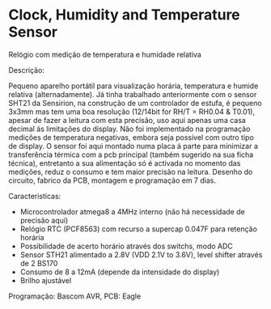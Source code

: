# Clock, Humidity and Temperature Sensor
Relógio com medição de temperatura e humidade relativa

Descrição:

Pequeno aparelho portátil para visualização horária, temperatura e humide relativa (alternadamente).
Já tinha trabalhado anteriormente com o sensor SHT21 da Sensirion, na construção de um controlador de estufa, é pequeno 3x3mm mas tem uma boa resolução (12/14bit for RH/T = RH0.04 & T0.01), apesar de fazer a leitura com esta precisão, uso aqui apenas uma casa decimal ás limitações do display.
Não foi implementado na programação medições de temperatura negativas, embora seja possível com outro tipo de display.
O sensor foi aqui montado numa placa á parte para minimizar a transferência térmica com a pcb principal (também sugerido na sua ficha técnica), entretanto a sua alimentação só é activada no momento das medições, reduz o consumo e tem maior precisão na leitura.
Desenho do circuito, fabrico da PCB, montagem e programação em 7 dias.


Caracteristicas:
- Microcontrolador atmega8 a 4MHz interno (não há necessidade de precisão aqui)
- Relógio RTC (PCF8563) com recurso a supercap 0.047F para retenção horária
- Possibilidade de acerto horário através dos switchs, modo ADC
- Sensor STH21 alimentado a 2.8V (VDD 2.1V to 3.6V), level shifter através de 2 BS170
- Consumo de 8 a 12mA (depende da intensidade do display)
- Brilho ajustável 

Programação: Bascom AVR, PCB: Eagle


